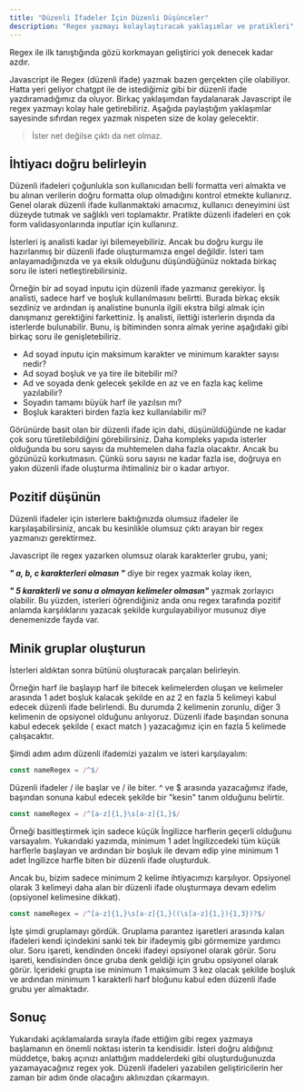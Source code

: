 ```yaml
---
title: "Düzenli İfadeler İçin Düzenli Düşünceler"
description: "Regex yazmayı kolaylaştıracak yaklaşımlar ve pratikleri"
---
```


Regex ile ilk tanıştığında gözü korkmayan geliştirici yok denecek kadar azdır.

Javascript ile Regex (düzenli ifade) yazmak bazen gerçekten çile olabiliyor. Hatta yeri geliyor chatgpt ile de istediğimiz gibi bir düzenli ifade yazdıramadığımız da oluyor. Birkaç yaklaşımdan faydalanarak Javascript ile regex yazmayı kolay hale getirebiliriz. Aşağıda paylaştığım yaklaşımlar sayesinde sıfırdan regex yazmak nispeten size de kolay gelecektir.

> İster net değilse çıktı da net olmaz.

## İhtiyacı doğru belirleyin

Düzenli ifadeleri çoğunlukla son kullanıcıdan belli formatta veri almakta ve bu alınan verilerin doğru formatta olup olmadığını kontrol etmekte kullanırız. Genel olarak düzenli ifade kullanmaktaki amacımız, kullanıcı deneyimini üst düzeyde tutmak ve sağlıklı veri toplamaktır. Pratikte düzenli ifadeleri en çok form validasyonlarında inputlar için kullanırız.

İsterleri iş analisti kadar iyi bilemeyebiliriz. Ancak bu doğru kurgu ile hazırlanmış bir düzenli ifade oluşturmamıza engel değildir. İsteri tam anlayamadığınızda ve ya eksik olduğunu düşündüğünüz noktada birkaç soru ile isteri netleştirebilirsiniz. 

Örneğin bir ad soyad inputu için düzenli ifade yazmanız gerekiyor. İş analisti, sadece harf ve boşluk kullanılmasını belirtti. Burada birkaç eksik sezdiniz ve ardından iş analistine bununla ilgili ekstra bilgi almak için danışmanız gerektiğini farkettiniz. İş analisti, ilettiği isterlerin dışında da isterlerde bulunabilir. Bunu, iş bitiminden sonra almak yerine aşağıdaki gibi birkaç soru ile genişletebiliriz.

- Ad soyad inputu için maksimum karakter ve minimum karakter sayısı nedir?
- Ad soyad boşluk ve ya tire ile bitebilir mi?
- Ad ve soyada denk gelecek şekilde en az ve en fazla kaç kelime yazılabilir?
- Soyadın tamamı büyük harf ile yazılsın mı?
- Boşluk karakteri birden fazla kez kullanılabilir mi?

Görünürde basit olan bir düzenli ifade için dahi, düşünüldüğünde ne kadar çok soru türetilebildiğini görebilirsiniz. Daha kompleks yapıda isterler olduğunda bu soru sayısı da muhtemelen daha fazla olacaktır. Ancak bu gözünüzü korkutmasın. Çünkü soru sayısı ne kadar fazla ise, doğruya en yakın düzenli ifade oluşturma ihtimaliniz bir o kadar artıyor.

## Pozitif düşünün

Düzenli ifadeler için isterlere baktığınızda olumsuz ifadeler ile karşılaşabilirsiniz, ancak bu kesinlikle olumsuz çıktı arayan bir regex yazmanızı gerektirmez.

Javascript ile regex yazarken olumsuz olarak karakterler grubu, yani;

***" a, b, c karakterleri olmasın "*** diye bir regex yazmak kolay iken,

***" 5 karakterli ve sonu a olmayan kelimeler olmasın"*** yazmak zorlayıcı olabilir. Bu yüzden, isterleri öğrendiğiniz anda onu regex tarafında pozitif anlamda karşılıklarını yazacak şekilde kurgulayabiliyor musunuz diye denemenizde fayda var.

## Minik gruplar oluşturun

İsterleri aldıktan sonra bütünü oluşturacak parçaları belirleyin. 

Örneğin harf ile başlayıp harf ile bitecek kelimelerden oluşan ve kelimeler arasında 1 adet boşluk kalacak şekilde en az 2 en fazla 5 kelimeyi kabul edecek düzenli ifade belirlendi. Bu durumda 2 kelimenin zorunlu, diğer 3 kelimenin de opsiyonel olduğunu anlıyoruz. Düzenli ifade başından sonuna kabul edecek şekilde ( exact match ) yazacağımız için en fazla 5 kelimede çalışacaktır.

Şimdi adım adım düzenli ifademizi yazalım ve isteri karşılayalım:

```js
const nameRegex = /^$/
```
Düzenli ifadeler / ile başlar ve / ile biter. ^ ve $ arasında yazacağımız ifade, başından sonuna kabul edecek şekilde bir "kesin" tanım olduğunu belirtir.  

```js
const nameRegex = /^[a-z]{1,}\s[a-z]{1,}$/ 
```
Örneği basitleştirmek için sadece küçük İngilizce harflerin geçerli olduğunu varsayalım. Yukarıdaki yazımda, minimum 1 adet İngilizcedeki tüm küçük harflerle başlayan ve ardından bir boşluk ile devam edip yine minimum 1 adet İngilizce harfle biten bir düzenli ifade oluşturduk.

Ancak bu, bizim sadece minimum 2 kelime ihtiyacımızı karşılıyor. Opsiyonel olarak 3 kelimeyi daha alan bir düzenli ifade oluşturmaya devam edelim (opsiyonel kelimesine dikkat).

```js
const nameRegex = /^[a-z]{1,}\s[a-z]{1,}((\s[a-z]{1,}){1,3})?$/
```
İşte şimdi gruplamayı gördük. Gruplama parantez işaretleri arasında kalan ifadeleri kendi içindekini sanki tek bir ifadeymiş gibi görmemize yardımcı olur.
Soru işareti, kendinden önceki ifadeyi opsiyonel olarak görür. Soru işareti, kendisinden önce gruba denk geldiği için grubu opsiyonel olarak görür. İçerideki grupta ise minimum 1 maksimum 3 kez olacak şekilde boşluk ve ardından minimum 1 karakterli harf bloğunu kabul eden düzenli ifade grubu yer almaktadır.

## Sonuç

Yukarıdaki açıklamalarda sırayla ifade ettiğim gibi regex yazmaya başlamanın en önemli noktası isterin ta kendisidir. İsteri doğru aldığınız müddetçe, bakış açınızı anlattığım maddelerdeki gibi oluşturduğunuzda yazamayacağınız regex yok. Düzenli ifadeleri yazabilen geliştiricilerin her zaman bir adım önde olacağını aklınızdan çıkarmayın.